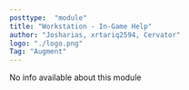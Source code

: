 ```yaml
---
posttype:  "module"  
title: "Workstation - In-Game Help"
author: "Josharias, xrtariq2594, Cervator"
logo: "./logo.png"
Tag: "Augment"
---
```

No info available about this module
